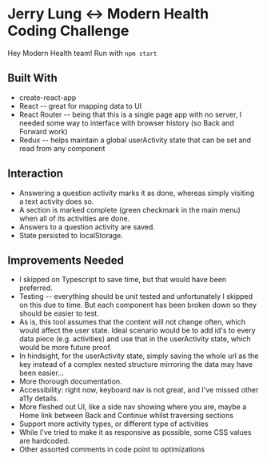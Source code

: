 # Jerry Lung <-> Modern Health Coding Challenge

Hey Modern Health team! 
Run with `npm start`

## Built With
- create-react-app
- React -- great for mapping data to UI
- React Router -- being that this is a single page app with no server, I needed some way to interface with browser history (so Back and Forward work)
- Redux -- helps maintain a global userActivity state that can be set and read from any component

## Interaction
* Answering a question activity marks it as done, whereas simply visiting a text activity does so.
* A section is marked complete (green checkmark in the main menu) when all of its activities are done.
* Answers to a question activity are saved.
* State persisted to localStorage.

## Improvements Needed
* I skipped on Typescript to save time, but that would have been preferred.
* Testing -- everything should be unit tested and unfortunately I skipped on this due to time. But each component has been broken down so they should be easier to test. 
* As is, this tool assumes that the content will not change often, which would affect the user state. Ideal scenario would be to add id's to every data piece (e.g. activities) and use that in the userActivity state, which would be more future proof. 
* In hindsight, for the userActivity state, simply saving the whole url as the key instead of a complex nested structure mirroring the data may have been easier...
* More thorough documentation.
* Accessibility: right now, keyboard nav is not great, and I've missed other a11y details. 
* More fleshed out UI, like a side nav showing where you are, maybe a Home link between Back and Continue whilst traversing sections
* Support more activity types, or different type of activities
* While I've tried to make it as responsive as possible, some CSS values are hardcoded.
* Other assorted comments in code point to optimizations